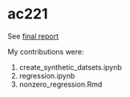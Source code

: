 # ac221

See [final report](https://github.com/williamfried/AC221-Final-Project/blob/master/AC221_Final_Project.pdf)

My contributions were:
1. create_synthetic_datsets.ipynb
2. regression.ipynb
3. nonzero_regression.Rmd
